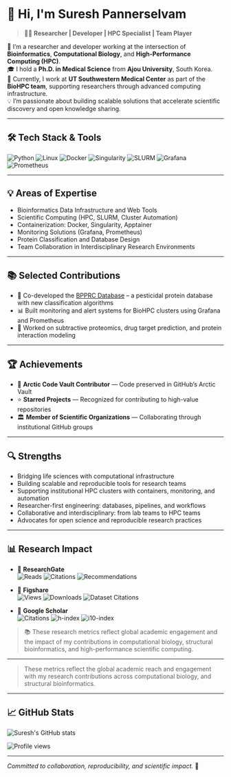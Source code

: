 # 👋 Hi, I'm Suresh Pannerselvam

> 🧑‍🔬 **Researcher | Developer | HPC Specialist | Team Player**

🔬 I’m a researcher and developer working at the intersection of **Bioinformatics**, **Computational Biology**, and **High-Performance Computing (HPC)**.  
🎓 I hold a **Ph.D. in Medical Science** from **Ajou University**, South Korea.  
🏢 Currently, I work at **UT Southwestern Medical Center** as part of the **BioHPC team**, supporting researchers through advanced computing infrastructure.  
💡 I’m passionate about building scalable solutions that accelerate scientific discovery and open knowledge sharing.

---

## 🛠️ Tech Stack & Tools

![Python](https://img.shields.io/badge/Python-3776AB?style=flat&logo=python&logoColor=white)
![Linux](https://img.shields.io/badge/Linux-FCC624?style=flat&logo=linux&logoColor=black)
![Docker](https://img.shields.io/badge/Docker-2496ED?style=flat&logo=docker&logoColor=white)
![Singularity](https://img.shields.io/badge/Singularity-20232A?style=flat&logo=linuxfoundation&logoColor=white)
![SLURM](https://img.shields.io/badge/SLURM-009688?style=flat&logo=data:image/png;base64,...&logoColor=white)
![Grafana](https://img.shields.io/badge/Grafana-F46800?style=flat&logo=grafana&logoColor=white)
![Prometheus](https://img.shields.io/badge/Prometheus-E6522C?style=flat&logo=prometheus&logoColor=white)

---

## 💡 Areas of Expertise

- Bioinformatics Data Infrastructure and Web Tools  
- Scientific Computing (HPC, SLURM, Cluster Automation)  
- Containerization: Docker, Singularity, Apptainer  
- Monitoring Solutions (Grafana, Prometheus)  
- Protein Classification and Database Design  
- Team Collaboration in Interdisciplinary Research Environments

---

## 📚 Selected Contributions

- 🧬 Co-developed the [BPPRC Database](https://bpprc.org) – a pesticidal protein database with new classification algorithms  
- 📊 Built monitoring and alert systems for BioHPC clusters using Grafana and Prometheus  
- 🔬 Worked on subtractive proteomics, drug target prediction, and protein interaction modeling

---

## 🏆 Achievements

- 🧊 **Arctic Code Vault Contributor** — Code preserved in GitHub’s Arctic Vault  
- ⭐️ **Starred Projects** — Recognized for contributing to high-value repositories  
- 🏛️ **Member of Scientific Organizations** — Collaborating through institutional GitHub groups

---

## 🔍 Strengths

- Bridging life sciences with computational infrastructure  
- Building scalable and reproducible tools for research teams  
- Supporting institutional HPC clusters with containers, monitoring, and automation  
- Researcher-first engineering: databases, pipelines, and workflows  
- Collaborative and interdisciplinary: from lab teams to HPC teams  
- Advocates for open science and reproducible research practices

---
## 📊 Research Impact

- 📖 **ResearchGate**  
  ![Reads](https://img.shields.io/badge/Reads-19,093-blue) 
  ![Citations](https://img.shields.io/badge/Citations-822-brightgreen) 
  ![Recommendations](https://img.shields.io/badge/Recommendations-27-lightgrey)

- 📂 **Figshare**  
  ![Views](https://img.shields.io/badge/Views-27,618-blueviolet) 
  ![Downloads](https://img.shields.io/badge/Downloads-4,932-orange) 
  ![Dataset Citations](https://img.shields.io/badge/Dataset_Citations-2-yellowgreen)

- 🧠 **Google Scholar**  
  ![Citations](https://img.shields.io/badge/Citations-1,023-brightgreen) 
  ![h-index](https://img.shields.io/badge/h--index-16-9cf) 
  ![i10-index](https://img.shields.io/badge/i10--index-16-9cf)

> 📚 These research metrics reflect global academic engagement and the impact of my contributions in computational biology, structural bioinformatics, and high-performance scientific computing.


---

> These metrics reflect the global academic reach and engagement with my research contributions across computational biology, and structural bioinformatics.
---
## 📈 GitHub Stats

![Suresh's GitHub stats](https://github-readme-stats.vercel.app/api?username=Amrithasuresh&show_icons=true&theme=default)

![Profile views](https://komarev.com/ghpvc/?username=Amrithasuresh&label=Profile%20views&color=0e75b6&style=flat)

---

*Committed to collaboration, reproducibility, and scientific impact.* 🚀
